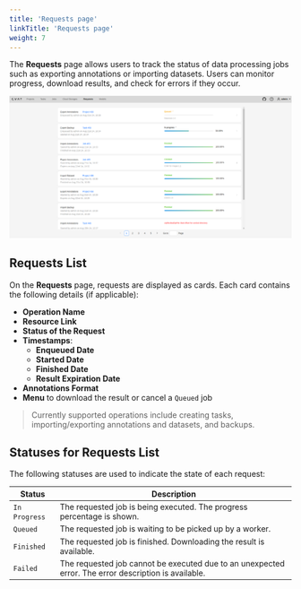 ```yaml
---
title: 'Requests page'
linkTitle: 'Requests page'
weight: 7
---
```


The **Requests** page allows users to track the status of data processing jobs such as exporting annotations
or importing datasets. Users can monitor progress, download results, and check for errors if they occur.

![Requests page](/images/requests_page.png)

## Requests List

On the **Requests** page, requests are displayed as cards. Each card contains the following details (if applicable):
- **Operation Name**
- **Resource Link**
- **Status of the Request**
- **Timestamps**:
  - **Enqueued Date**
  - **Started Date**
  - **Finished Date**
  - **Result Expiration Date**
- **Annotations Format**
- **Menu** to download the result or cancel a `Queued` job

> Currently supported operations include creating tasks, importing/exporting annotations and datasets, and backups.

## Statuses for Requests List

The following statuses are used to indicate the state of each request:

| Status        | Description                                                                 |
| --------------| --------------------------------------------------------------------------- |
| `In Progress` | The requested job is being executed. The progress percentage is shown.      |
| `Queued`      | The requested job is waiting to be picked up by a worker.                   |
| `Finished`    | The requested job is finished. Downloading the result is available.         |
| `Failed`      | The requested job cannot be executed due to an unexpected error. The error description is available. |
